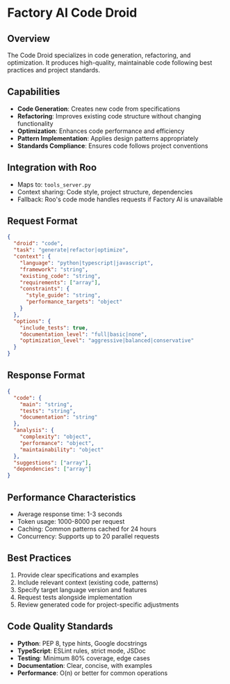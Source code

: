 # Factory AI Code Droid

## Overview
The Code Droid specializes in code generation, refactoring, and optimization. It produces high-quality, maintainable code following best practices and project standards.

## Capabilities
- **Code Generation**: Creates new code from specifications
- **Refactoring**: Improves existing code structure without changing functionality
- **Optimization**: Enhances code performance and efficiency
- **Pattern Implementation**: Applies design patterns appropriately
- **Standards Compliance**: Ensures code follows project conventions

## Integration with Roo
- Maps to: `tools_server.py`
- Context sharing: Code style, project structure, dependencies
- Fallback: Roo's code mode handles requests if Factory AI is unavailable

## Request Format
```json
{
  "droid": "code",
  "task": "generate|refactor|optimize",
  "context": {
    "language": "python|typescript|javascript",
    "framework": "string",
    "existing_code": "string",
    "requirements": ["array"],
    "constraints": {
      "style_guide": "string",
      "performance_targets": "object"
    }
  },
  "options": {
    "include_tests": true,
    "documentation_level": "full|basic|none",
    "optimization_level": "aggressive|balanced|conservative"
  }
}
```

## Response Format
```json
{
  "code": {
    "main": "string",
    "tests": "string",
    "documentation": "string"
  },
  "analysis": {
    "complexity": "object",
    "performance": "object",
    "maintainability": "object"
  },
  "suggestions": ["array"],
  "dependencies": ["array"]
}
```

## Performance Characteristics
- Average response time: 1-3 seconds
- Token usage: 1000-8000 per request
- Caching: Common patterns cached for 24 hours
- Concurrency: Supports up to 20 parallel requests

## Best Practices
1. Provide clear specifications and examples
2. Include relevant context (existing code, patterns)
3. Specify target language version and features
4. Request tests alongside implementation
5. Review generated code for project-specific adjustments

## Code Quality Standards
- **Python**: PEP 8, type hints, Google docstrings
- **TypeScript**: ESLint rules, strict mode, JSDoc
- **Testing**: Minimum 80% coverage, edge cases
- **Documentation**: Clear, concise, with examples
- **Performance**: O(n) or better for common operations